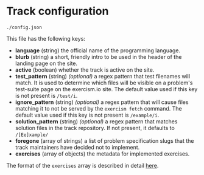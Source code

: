 # Track configuration

```
./config.json
```

This file has the following keys:

* **language** (string) the official name of the programming language.
* **blurb** (string) a short, friendly intro to be used in the header of the landing page on the site.
* **active** (boolean) whether the track is active on the site.
* **test_pattern** (string) _(optional)_ a regex pattern that test filenames will match. It is used to determine which files will be visible on a problem's test-suite page on the exercism.io site. The default value used if this key is not present is `/test/i`.
* **ignore_pattern** (string) _(optional)_ a regex pattern that will cause files matching it to not be served by the `exercism fetch` command. The default value used if this key is not present is `/example/i`.
* **solution_pattern** (string) _(optional)_ a regex pattern that matches solution files in the track repository. If not present, it defaults to `/[Ee]xample/`
* **foregone** (array of strings) a list of problem specification slugs that the track maintainers have decided not to implement.
* **exercises** (array of objects) the metadata for implemented exercises.

The format of the `exercises` array is described in detail [here](/language-tracks/configuration/exercises.md).
